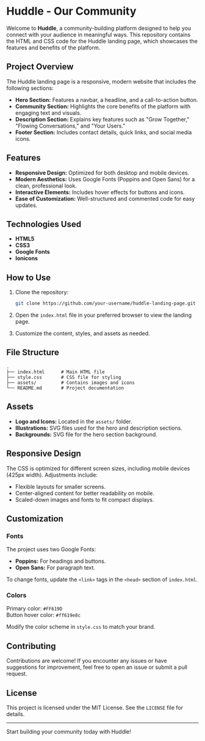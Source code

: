 # Huddle - Our Community

Welcome to **Huddle**, a community-building platform designed to help you connect with your audience in meaningful ways. This repository contains the HTML and CSS code for the Huddle landing page, which showcases the features and benefits of the platform.

## Project Overview

The Huddle landing page is a responsive, modern website that includes the following sections:

- **Hero Section:** Features a navbar, a headline, and a call-to-action button.
- **Community Section:** Highlights the core benefits of the platform with engaging text and visuals.
- **Description Section:** Explains key features such as "Grow Together," "Flowing Conversations," and "Your Users."
- **Footer Section:** Includes contact details, quick links, and social media icons.

## Features

- **Responsive Design:** Optimized for both desktop and mobile devices.
- **Modern Aesthetics:** Uses Google Fonts (Poppins and Open Sans) for a clean, professional look.
- **Interactive Elements:** Includes hover effects for buttons and icons.
- **Ease of Customization:** Well-structured and commented code for easy updates.

## Technologies Used

- **HTML5**
- **CSS3**
- **Google Fonts**
- **Ionicons**

## How to Use

1. Clone the repository:
   ```bash
   git clone https://github.com/your-username/huddle-landing-page.git
   ```

2. Open the `index.html` file in your preferred browser to view the landing page.

3. Customize the content, styles, and assets as needed.

## File Structure

```
.
├── index.html      # Main HTML file
├── style.css       # CSS file for styling
├── assets/         # Contains images and icons
└── README.md       # Project documentation
```

## Assets

- **Logo and Icons:** Located in the `assets/` folder.
- **Illustrations:** SVG files used for the hero and description sections.
- **Backgrounds:** SVG file for the hero section background.

## Responsive Design

The CSS is optimized for different screen sizes, including mobile devices (425px width). Adjustments include:

- Flexible layouts for smaller screens.
- Center-aligned content for better readability on mobile.
- Scaled-down images and fonts to fit compact displays.

## Customization

### Fonts

The project uses two Google Fonts:
- **Poppins:** For headings and buttons.
- **Open Sans:** For paragraph text.

To change fonts, update the `<link>` tags in the `<head>` section of `index.html`.

### Colors

Primary color: `#FF619D`  
Button hover color: `#ff619e8c`

Modify the color scheme in `style.css` to match your brand.

## Contributing

Contributions are welcome! If you encounter any issues or have suggestions for improvement, feel free to open an issue or submit a pull request.

## License

This project is licensed under the MIT License. See the `LICENSE` file for details.

---

Start building your community today with Huddle!
